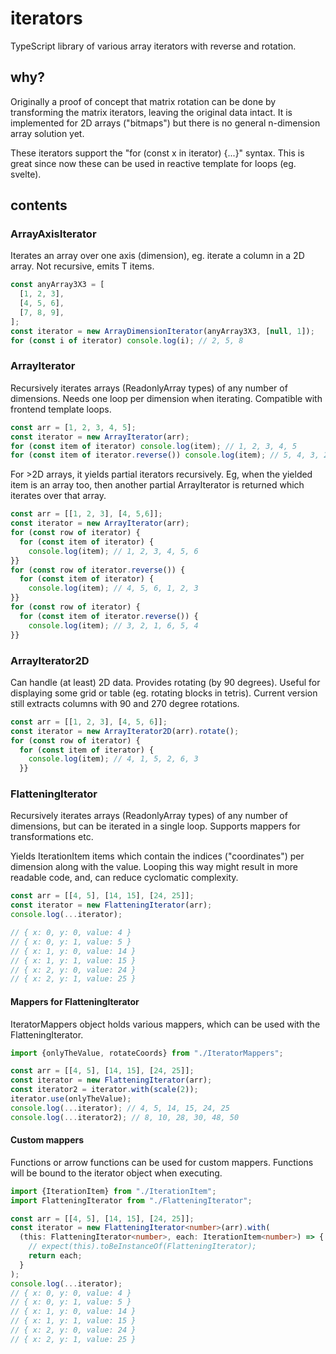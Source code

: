 # iterators
TypeScript library of various array iterators with reverse and rotation.

## why?
Originally a proof of concept that matrix rotation can be done by 
transforming the matrix iterators, leaving the original data intact.
It is implemented for 2D arrays ("bitmaps") but there is no general
n-dimension array solution yet.

These iterators support the "for (const x in iterator) {...}" syntax. 
This is great since now these can be used in reactive template for 
loops (eg. svelte).

## contents

### ArrayAxisIterator<T>
Iterates an array over one axis (dimension), eg. iterate a column in a 2D array.
Not recursive, emits T items.

```typescript
const anyArray3X3 = [
  [1, 2, 3],
  [4, 5, 6],
  [7, 8, 9],
];
const iterator = new ArrayDimensionIterator(anyArray3X3, [null, 1]);
for (const i of iterator) console.log(i); // 2, 5, 8
```

### ArrayIterator
Recursively iterates arrays (ReadonlyArray<T> types) of any number of dimensions.
Needs one loop per dimension when iterating. Compatible with frontend template
loops.

```typescript
const arr = [1, 2, 3, 4, 5];
const iterator = new ArrayIterator(arr);
for (const item of iterator) console.log(item); // 1, 2, 3, 4, 5
for (const item of iterator.reverse()) console.log(item); // 5, 4, 3, 2, 1
```

For >2D arrays, it yields partial iterators recursively. Eg, when the yielded
item is an array too, then another partial ArrayIterator is returned which
iterates over that array.

```typescript
const arr = [[1, 2, 3], [4, 5,6]];
const iterator = new ArrayIterator(arr);
for (const row of iterator) { 
  for (const item of iterator) {
    console.log(item); // 1, 2, 3, 4, 5, 6
}} 
for (const row of iterator.reverse()) { 
  for (const item of iterator) {
    console.log(item); // 4, 5, 6, 1, 2, 3
}} 
for (const row of iterator) { 
  for (const item of iterator.reverse()) {
    console.log(item); // 3, 2, 1, 6, 5, 4
}} 
```

### ArrayIterator2D
Can handle (at least) 2D data. Provides rotating (by 90 degrees). Useful for 
displaying some grid or table (eg. rotating blocks in tetris).
Current version still extracts columns with 90 and 270 degree rotations.

```typescript
const arr = [[1, 2, 3], [4, 5, 6]];
const iterator = new ArrayIterator2D(arr).rotate();
for (const row of iterator) {
  for (const item of iterator) {
    console.log(item); // 4, 1, 5, 2, 6, 3
  }}
```

### FlatteningIterator
Recursively iterates arrays (ReadonlyArray<T> types) of any number of dimensions,
but can be iterated in a single loop. Supports mappers for transformations etc.

Yields IterationItem<T> items which contain the indices ("coordinates") per 
dimension along with the value. Looping this way might result in more readable 
code, and, can reduce cyclomatic complexity.

```typescript
const arr = [[4, 5], [14, 15], [24, 25]];
const iterator = new FlatteningIterator(arr);
console.log(...iterator);

// { x: 0, y: 0, value: 4 }
// { x: 0, y: 1, value: 5 }
// { x: 1, y: 0, value: 14 }
// { x: 1, y: 1, value: 15 } 
// { x: 2, y: 0, value: 24 } 
// { x: 2, y: 1, value: 25 }
```

#### Mappers for FlatteningIterator
IteratorMappers object holds various mappers, which can be used with the 
FlatteningIterator.

```typescript
import {onlyTheValue, rotateCoords} from "./IteratorMappers";

const arr = [[4, 5], [14, 15], [24, 25]];
const iterator = new FlatteningIterator(arr);
const iterator2 = iterator.with(scale(2));
iterator.use(onlyTheValue);
console.log(...iterator); // 4, 5, 14, 15, 24, 25
console.log(...iterator2); // 8, 10, 28, 30, 48, 50
```

#### Custom mappers
Functions or arrow functions can be used for custom mappers. Functions will
be bound to the iterator object when executing.

```typescript
import {IterationItem} from "./IterationItem";
import FlatteningIterator from "./FlatteningIterator";

const arr = [[4, 5], [14, 15], [24, 25]];
const iterator = new FlatteningIterator<number>(arr).with(
  (this: FlatteningIterator<number>, each: IterationItem<number>) => {
    // expect(this).toBeInstanceOf(FlatteningIterator);
    return each;
  }
);
console.log(...iterator);
// { x: 0, y: 0, value: 4 }
// { x: 0, y: 1, value: 5 }
// { x: 1, y: 0, value: 14 }
// { x: 1, y: 1, value: 15 } 
// { x: 2, y: 0, value: 24 } 
// { x: 2, y: 1, value: 25 }
```

